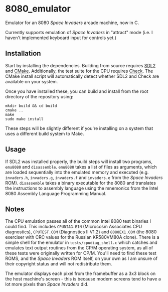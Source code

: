 # 8080_emulator
Emulator for an 8080 _Space Invaders_ arcade machine, now in C.

Currently supports emulation of _Space Invaders_ in "attract" mode (i.e. I haven't implemented keyboard input for controls yet.)

## Installation
Start by installing the dependencies. Building from source requires [SDL2](https://www.libsdl.org/) and [CMake](https://cmake.org/). Additionally, the test suite for the CPU requires [Check](https://libcheck.github.io/check/). The CMake install script will automatically detect whether SDL2 and Check are available on your system.

Once you have installed these, you can build and install from the root directory of the repository using:
```
mkdir build && cd build
cmake ..
make
sudo make install
```
These steps will be slightly different if you're installing on a system that uses a different build system to Make.

## Usage
If SDL2 was installed properly, the build steps will install two programs, `emu8080` and `disassemble`. `emu8080` takes a list of files as arguments, which are loaded sequentially into the emulated memory and executed (e.g. `invaders.h`, `invaders.g`, `invaders.f` and `invaders.e` from the _Space Invaders_ ROM). `disassemble` takes a binary executable for the 8080 and translates the instructions to assembly language using the mnemonics from the Intel 8080 Assembly Language Programming Manual.

## Notes
The CPU emulation passes all of the common Intel 8080 test binaries I could find. This includes `CPUDIAG.BIN` (Microcosm Associates CPU diagnostics), `CPUTEST.COM` 
(Diagnostics II V1.2) and `8080EX1.COM` (the 8080 exerciser with CRC values for the Russian KR580VM80A clone). There is a simple shell for the emulator in `tests/cpudiag_shell.c` which catches and emulates text output routines from the CP/M operating system, as all of these tests were originally written for CP/M. You'll need to find these test ROMS, and the _Space Invaders_ ROM itself, on your own as I am unsure of their copyright status and will not redistribute them.

The emulator displays each pixel from the framebuffer as a 3x3 block on the host machine's screen - this is because modern screens tend to have a lot more pixels than _Space Invaders_ did.
